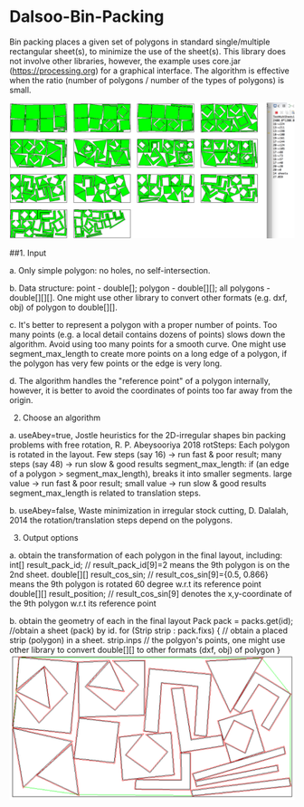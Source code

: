 # Dalsoo-Bin-Packing
Bin packing places a given set of polygons in standard single/multiple rectangular sheet(s), to minimize the use of the sheet(s).
 This library does not involve other libraries, however, the example uses core.jar (https://processing.org) for a graphical interface.
 The algorithm is effective when the ratio  (number of polygons / number of the types of polygons) is small.


![alt text](multiple.png "Description goes here")


##1. Input 

a. Only simple polygon: no holes, no self-intersection.

b. Data structure: point - double[];  polygon - double[][]; all polygons - double[][][]. 
One might use other library to convert  other formats (e.g. dxf, obj) of polygon to double[][].

c. It's better to represent a polygon with a proper number of points. 
Too many points (e.g. a local detail contains dozens of points) slows down the algorithm. Avoid using too many points for a smooth curve.
One might use segment_max_length to create more points on a long edge of a polygon, if the polygon has very few points or the edge is very long.

d. The algorithm handles the "reference point" of a polygon internally, however, it is better to avoid the coordinates of points too far away from the origin. 



2. Choose an algorithm

a. useAbey=true, Jostle heuristics for the 2D-irregular shapes bin packing problems with free rotation, R. P. Abeysooriya 2018
rotSteps:  Each polygon is rotated in the layout. Few steps (say 16) -> run fast  & poor result;  many steps (say 48) -> run slow & good results
segment_max_length: if (an edge of a polygon > segment_max_length),  breaks it into smaller segments. 
large value -> run fast  & poor result; small value -> run slow & good results
segment_max_length is related to translation steps.

b. useAbey=false, Waste minimization in irregular stock cutting, D. Dalalah, 2014
the rotation/translation steps depend on the polygons.



3. Output options

a. obtain the transformation of each polygon in the final layout, including:
int[] result_pack_id;  // result_pack_id[9]=2 means the 9th polygon is on the 2nd sheet.
double[][] result_cos_sin; // result_cos_sin[9]={0.5, 0.866} means the 9th polygon is rotated 60 degree w.r.t its reference point
double[][] result_position; // result_cos_sin[9] denotes the x,y-coordinate of the 9th polygon w.r.t its reference point

b. obtain the geometry of each in the final layout 
Pack pack = packs.get(id);   //obtain a sheet (pack) by id.
for (Strip strip : pack.fixs) { // obtain a placed strip (polygon) in a sheet.
      strip.inps     // the polgyon's points, one might use other library to convert double[][] to other formats (dxf, obj) of polygon 
}
![alt text](single.png "Description goes here")


